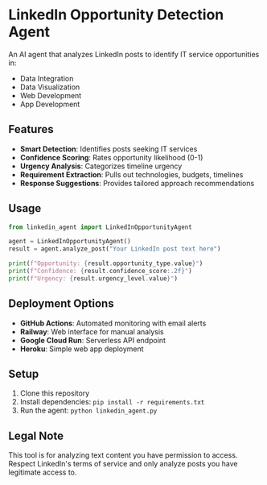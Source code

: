 # LinkedIn Opportunity Detection Agent

An AI agent that analyzes LinkedIn posts to identify IT service opportunities in:
- Data Integration
- Data Visualization  
- Web Development
- App Development

## Features

- **Smart Detection**: Identifies posts seeking IT services
- **Confidence Scoring**: Rates opportunity likelihood (0-1)
- **Urgency Analysis**: Categorizes timeline urgency
- **Requirement Extraction**: Pulls out technologies, budgets, timelines
- **Response Suggestions**: Provides tailored approach recommendations

## Usage

```python
from linkedin_agent import LinkedInOpportunityAgent

agent = LinkedInOpportunityAgent()
result = agent.analyze_post("Your LinkedIn post text here")

print(f"Opportunity: {result.opportunity_type.value}")
print(f"Confidence: {result.confidence_score:.2f}")
print(f"Urgency: {result.urgency_level.value}")
```

## Deployment Options

- **GitHub Actions**: Automated monitoring with email alerts
- **Railway**: Web interface for manual analysis
- **Google Cloud Run**: Serverless API endpoint
- **Heroku**: Simple web app deployment

## Setup

1. Clone this repository
2. Install dependencies: `pip install -r requirements.txt`
3. Run the agent: `python linkedin_agent.py`

## Legal Note

This tool is for analyzing text content you have permission to access. Respect LinkedIn's terms of service and only analyze posts you have legitimate access to.